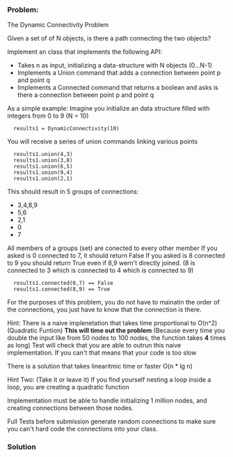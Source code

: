 ### Problem:
<p>The Dynamic Connectivity Problem</p>
<p>Given a set of of N objects, is there a path connecting the two objects?</p>
<p>Implement an class that implements the following API:</p>
<ul>
<li>Takes n as input, initializing a data-structure with N objects (0...N-1)</li>
<li>Implements a Union command that adds a connection between point p and point q</li>
<li>Implements a Connected command that returns a boolean and asks is there a connection between point p and point q</li>
</ul>
<p>As a simple example: 
Imagine you initialize an data structure filled with integers from 0 to 9 (N = 10)</p>
<pre><code class="language-python">  results1 = DynamicConnectivity(<span class="hljs-number">10</span>)</code></pre>
<p>You will receive a series of union commands linking various points</p>
<pre><code class="language-python">  results1.union(<span class="hljs-number">4</span>,<span class="hljs-number">3</span>)
  results1.union(<span class="hljs-number">3</span>,<span class="hljs-number">8</span>)
  results1.union(<span class="hljs-number">6</span>,<span class="hljs-number">5</span>)
  results1.union(<span class="hljs-number">9</span>,<span class="hljs-number">4</span>)
  results1.union(<span class="hljs-number">2</span>,<span class="hljs-number">1</span>)</code></pre>
<p>This should result in 5 groups of connections:</p>
<ul>
<li>3,4,8,9</li>
<li>5,6</li>
<li>2,1</li>
<li>0</li>
<li>7</li>
</ul>
<p>All members of a groups (set) are conected to every other member
If you asked is 0 connected to 7, it should return False
If you asked is 8 connected to 9 you should return True even if 8,9 wern&apos;t directly joined.
(8 is connected to 3 which is connected to 4 which is connected to 9)</p>
<pre><code class="language-python">  results1.connected(<span class="hljs-number">0</span>,<span class="hljs-number">7</span>) == <span class="hljs-literal">False</span>
  results1.connected(<span class="hljs-number">8</span>,<span class="hljs-number">9</span>) == <span class="hljs-literal">True</span></code></pre>
<p>For the purposes of this problem, you do not have to mainatin the order of the connections, you just have to know that the connection is there.</p>
<p>Hint:
  There is a naive implenetation that takes time proportional to O(n^2) (Quadratic Funtion)
  <strong>This will time out the problem</strong>
  (Because every time you double the input like from 50 nodes to 100 nodes, the function takes <strong>4</strong> times as long)
  Test will check that you are able to outrun this naive implementation. If you can&apos;t that means that your code is too slow</p>
<p>  There is a solution that takes linearitmic time or faster O(n * lg n)</p>
<p>Hint Two: (Take it or leave it)
  If you find yourself nesting a loop inside a loop, you are creating a quadratic function</p>
<p>Implementation must be able to handle initializing 1 million nodes, and creating connections between those nodes.</p>
<p>Full Tests before submission generate random connections to make sure you can&apos;t hard code the connections into your class.</p>

### Solution